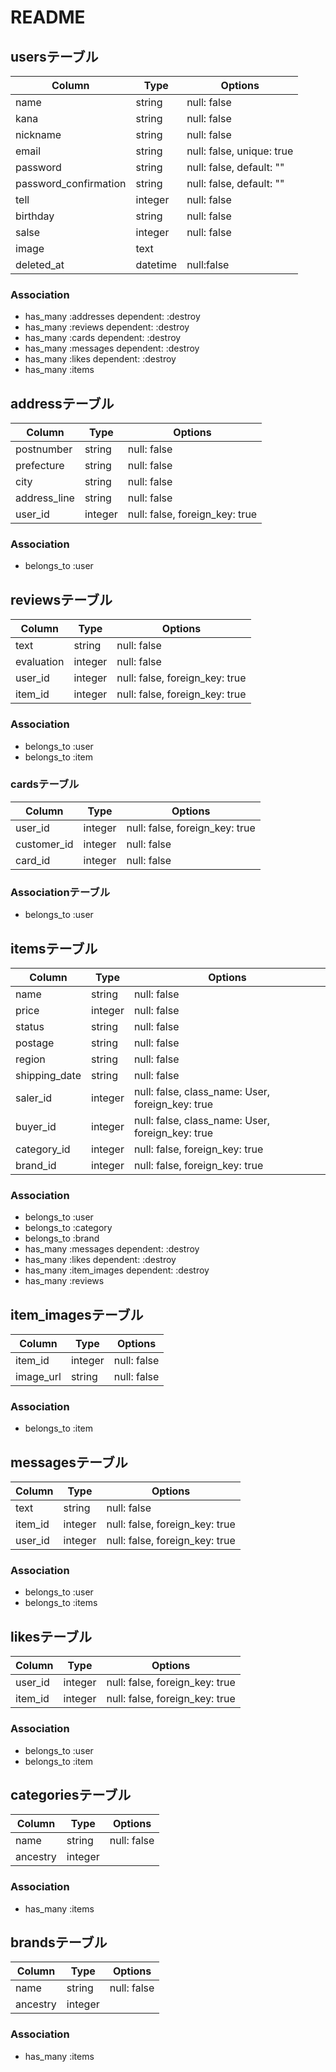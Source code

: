 # README


## usersテーブル

|Column|Type|Options|
|------|----|-------|
|name|string|null: false|
|kana|string|null: false|
|nickname|string|null: false|
|email|string|null: false, unique: true|
|password|string|null: false, default: ""|
|password_confirmation|string|null: false, default: ""|
|tell|integer|null: false|
|birthday|string|null: false|
|salse|integer|null: false|
|image|text||
|deleted_at|datetime|null:false|

### Association
- has_many :addresses dependent: :destroy
- has_many :reviews dependent: :destroy
- has_many :cards dependent: :destroy
- has_many :messages dependent: :destroy
- has_many :likes dependent: :destroy
- has_many :items

## addressテーブル

|Column|Type|Options|
|------|----|-------|
|postnumber|string|null: false|
|prefecture|string|null: false|
|city|string|null: false|
|address_line|string|null: false|
|user_id|integer|null: false, foreign_key: true|

### Association
- belongs_to :user

## reviewsテーブル

|Column|Type|Options|
|------|----|-------|
|text|string|null: false|
|evaluation|integer|null: false|
|user_id|integer|null: false, foreign_key: true|
|item_id|integer|null: false, foreign_key: true|

### Association
- belongs_to :user
- belongs_to :item

### cardsテーブル

|Column|Type|Options|
|------|----|-------|
|user_id|integer|null: false, foreign_key: true|
|customer_id|integer|null: false|
|card_id|integer|null: false|

### Associationテーブル
- belongs_to :user


## itemsテーブル

|Column|Type|Options|
|------|----|-------|
|name|string|null: false|
|price|integer|null: false|
|status|string|null: false|
|postage|string|null: false|
|region|string|null: false|
|shipping_date|string|null: false|
|saler_id|integer|null: false, class_name: User, foreign_key: true|
|buyer_id|integer|null: false, class_name: User, foreign_key: true|
|category_id|integer|null: false, foreign_key: true|
|brand_id|integer|null: false, foreign_key: true|


### Association
- belongs_to :user
- belongs_to :category
- belongs_to :brand
- has_many :messages dependent: :destroy
- has_many :likes dependent: :destroy
- has_many :item_images dependent: :destroy
- has_many :reviews

## item_imagesテーブル
|Column|Type|Options|
|------|----|-------|
|item_id|integer|null: false|
|image_url|string|null: false|

### Association
- belongs_to :item

## messagesテーブル
|Column|Type|Options|
|------|----|-------|
|text|string|null: false|
|item_id|integer|null: false, foreign_key: true|
|user_id|integer|null: false, foreign_key: true|

### Association
- belongs_to :user
- belongs_to :items

## likesテーブル
|Column|Type|Options|
|------|----|-------|
|user_id|integer|null: false, foreign_key: true|
|item_id|integer|null: false, foreign_key: true|

### Association
- belongs_to :user
- belongs_to :item

## categoriesテーブル

|Column|Type|Options|
|------|----|-------|
|name|string|null: false|
|ancestry|integer||

### Association
- has_many :items

## brandsテーブル

|Column|Type|Options|
|------|----|-------|
|name|string|null: false|
|ancestry|integer||

### Association
- has_many :items